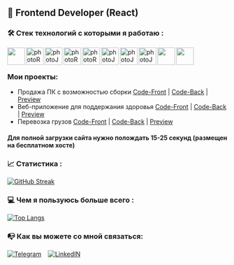 ## :wave: Frontend Developer (React)


### :hammer_and_wrench: Стек технологий с которыми я работаю :

<div>
  <img align="left" width=40px src="https://cdn1.iconfinder.com/data/icons/logotypes/32/badge-html-5-256.png" href="https://html.com/" />
  <img align="left" width=40px src="https://cdn1.iconfinder.com/data/icons/logotypes/32/badge-css-3-256.png" alt="photoReact" />
  <img align="left" width=40px src="https://cdn2.iconfinder.com/data/icons/designer-skills/128/code-programming-javascript-software-develop-command-language-256.png"      alt="photoJs" />
  <img align="left" width=40px src="https://cdn0.iconfinder.com/data/icons/logos-brands-in-colors/128/react-256.png" alt="photoReact" />
  <img align="left" width=40px  src="https://img.icons8.com/color/452/redux.png" alt="photoReact" />
  <img align="left" width=40px src="https://img.icons8.com/dusk/344/webpack.png" alt="photoJs" />
  <img align="left" width=40px src="https://uxwing.com/wp-content/themes/uxwing/download/brands-and-social-media/postman-icon.svg" alt="photoJs" />
  <img align="left" width=40px src="https://cdn.icon-icons.com/icons2/2415/PNG/512/mongodb_plain_wordmark_logo_icon_146423.png" alt="photoJs" />
  <img align="left" width=40px src="https://cdn.icon-icons.com/icons2/2415/PNG/512/nodejs_original_logo_icon_146411.png" />
  <img align="left" width=40px src="https://user-images.githubusercontent.com/38039349/60953119-d3c6f300-a2fc-11e9-9596-4978e5d52180.png" />
</div>
  </br>
  </br>
  
### Мои проекты:

- Продажа ПК с возможностью сборки <a href="https://github.com/SulimanVu/team-MadePC-Front.git">Code-Front</a> |
  <a href= "https://github.com/SulimanVu/team-madePC-back">Code-Back</a> | <a href="https://madepc-frontend.onrender.com/">Preview</a>
- Веб-приложение для поддержания здоровья <a href="https://github.com/SulimanVu/Health-Front.git">Code-Front</a> |
  <a href="https://github.com/SulimanVu/Health-Back.git">Code-Back</a> | <a href="#">Preview</a>
- Перевозка грузов <a href="https://github.com/SulimanVu/Truck-Front.git">Code-Front</a> |
  <a href="https://github.com/SulimanVu/Truck-Back.git">Code-Back</a> | <a href="#">Preview</a>
#### Для полной загрузки сайта нужно полождать 15-25 секунд (размещен на бесплатном хосте)

### :chart_with_upwards_trend: Статистика :

[![GitHub Streak](http://github-readme-streak-stats.herokuapp.com?user=SulimanVu&theme=dark&background=000000)](https://git.io/streak-stats)

### :computer: Чем я пользуюсь больше всего :

[![Top Langs](https://github-readme-stats.vercel.app/api/top-langs/?username=SulimanVu)](https://github.com/anuraghazra/github-readme-stats)
  </br>
### :mailbox_with_no_mail: Как вы можете со мной связаться:

[![Telegram](https://img.shields.io/badge/-Telegram-black?style=for-the-badge&logo=Telegram)](https://t.me/sadakhanov_s) &nbsp;&nbsp;
[![LinkedIN](https://img.shields.io/badge/LinkedIn-0077B5?style=for-the-badge&logo=linkedin&logoColor=white)](https://www.linkedin.com/in/suliman-sadakhanov-724466253)

